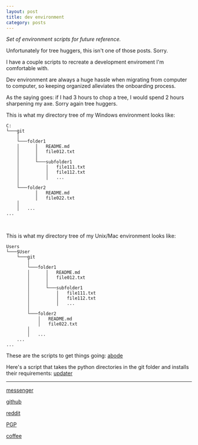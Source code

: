 ```yaml
---
layout: post
title: dev environment
category: posts
---
```


*Set of environment scripts for future reference.*

Unfortunately for tree huggers, this isn't one of those posts. Sorry.

I have a couple scripts to recreate a development enviroment I'm comfortable with.

Dev environment are always a huge hassle when migrating from computer to computer, so keeping organized alleviates the onboarding process.

As the saying goes: if I had 3 hours to chop a tree, I would spend 2 hours sharpening my axe. Sorry again tree huggers.

This is what my directory tree of my Windows environment looks like:
```
C:
└───git
    │
    └───folder1
    │      │   README.md
    │      │   file012.txt
    │      │
    │      └───subfolder1
    │          │   file111.txt
    │          │   file112.txt
    │          │   ...
    │
    └───folder2
           │   README.md
           │   file022.txt
    │
    │   ...
...
```
&nbsp;

This is what my directory tree of my Unix/Mac environment looks like:
```
Users
└───$User
    └───git
        │
        └───folder1
        │      │   README.md
        │      │   file012.txt
        │      │
        │      └───subfolder1
        │          │   file111.txt
        │          │   file112.txt
        │          │   ...
        │
        └───folder2
            │   README.md
            │   file022.txt
        │
        │   ...
    ...
...
```

These are the scripts to get things going: [abode][abode]

Here's a script that takes the python directories in the git folder and installs their requirements: [updater][updater]

---

[messenger][facebook]

[github][dqd]

[reddit][reddit]

[PGP][PGP]

[coffee][coffee]

[facebook]: https://www.m.me/dqdang1
[dqd]: https://github.com/dqdang
[reddit]: https://www.reddit.com/user/outsidefarmland/
[PGP]: https://raw.githubusercontent.com/dqdang/dqdang.github.io/master/derek-dang.asc
[channel]: https://www.youtube.com/channel/UCfZ5RkmbZACUciI1IDncxJQ/
[abode]: https://github.com/dqdang/humble-abode
[updater]: https://github.com/dqdang/updater-tool
[coffee]: https://www.buymeacoffee.com/dqdang
